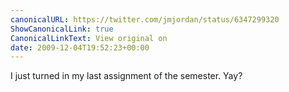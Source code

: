 ```yaml
---
canonicalURL: https://twitter.com/jmjordan/status/6347299320
ShowCanonicalLink: true
CanonicalLinkText: View original on
date: 2009-12-04T19:52:23+00:00
---
```

I just turned in my last assignment of the semester. Yay?